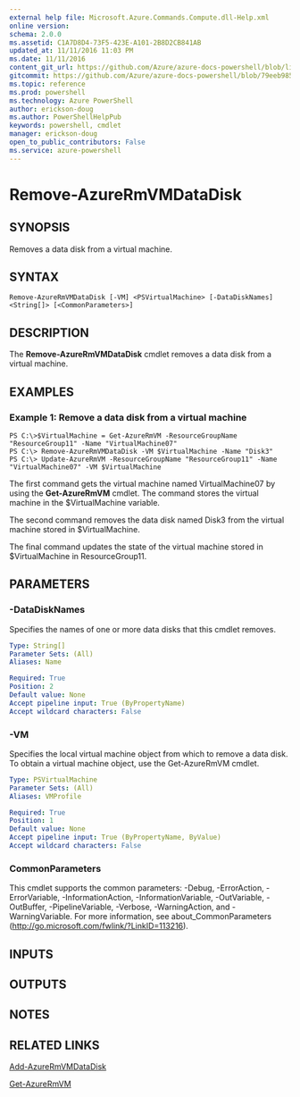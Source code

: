 ```yaml
---
external help file: Microsoft.Azure.Commands.Compute.dll-Help.xml
online version: 
schema: 2.0.0
ms.assetid: C1A7D8D4-73F5-423E-A101-2B8D2CB841AB
updated_at: 11/11/2016 11:03 PM
ms.date: 11/11/2016
content_git_url: https://github.com/Azure/azure-docs-powershell/blob/live/azureps-cmdlets-docs/ResourceManager/AzureRM.Compute/v2.1.0/Remove-AzureRmVMDataDisk.md
gitcommit: https://github.com/Azure/azure-docs-powershell/blob/79eeb985ea480979357fb4695832a0c3d29a48bf/azureps-cmdlets-docs/ResourceManager/AzureRM.Compute/v2.1.0/Remove-AzureRmVMDataDisk.md
ms.topic: reference
ms.prod: powershell
ms.technology: Azure PowerShell
author: erickson-doug
ms.author: PowerShellHelpPub
keywords: powershell, cmdlet
manager: erickson-doug
open_to_public_contributors: False
ms.service: azure-powershell
---
```


# Remove-AzureRmVMDataDisk

## SYNOPSIS
Removes a data disk from a virtual machine.

## SYNTAX

```
Remove-AzureRmVMDataDisk [-VM] <PSVirtualMachine> [-DataDiskNames] <String[]> [<CommonParameters>]
```

## DESCRIPTION
The **Remove-AzureRmVMDataDisk** cmdlet removes a data disk from a virtual machine.

## EXAMPLES

### Example 1: Remove a data disk from a virtual machine
```
PS C:\>$VirtualMachine = Get-AzureRmVM -ResourceGroupName "ResourceGroup11" -Name "VirtualMachine07" 
PS C:\> Remove-AzureRmVMDataDisk -VM $VirtualMachine -Name "Disk3"
PS C:\> Update-AzureRmVM -ResourceGroupName "ResourceGroup11" -Name "VirtualMachine07" -VM $VirtualMachine
```

The first command gets the virtual machine named VirtualMachine07 by using the **Get-AzureRmVM** cmdlet.
The command stores the virtual machine in the $VirtualMachine variable.

The second command removes the data disk named Disk3 from the virtual machine stored in $VirtualMachine.

The final command updates the state of the virtual machine stored in $VirtualMachine in ResourceGroup11.

## PARAMETERS

### -DataDiskNames
Specifies the names of one or more data disks that this cmdlet removes.

```yaml
Type: String[]
Parameter Sets: (All)
Aliases: Name

Required: True
Position: 2
Default value: None
Accept pipeline input: True (ByPropertyName)
Accept wildcard characters: False
```

### -VM
Specifies the local virtual machine object from which to remove a data disk.
To obtain a virtual machine object, use the Get-AzureRmVM cmdlet.

```yaml
Type: PSVirtualMachine
Parameter Sets: (All)
Aliases: VMProfile

Required: True
Position: 1
Default value: None
Accept pipeline input: True (ByPropertyName, ByValue)
Accept wildcard characters: False
```

### CommonParameters
This cmdlet supports the common parameters: -Debug, -ErrorAction, -ErrorVariable, -InformationAction, -InformationVariable, -OutVariable, -OutBuffer, -PipelineVariable, -Verbose, -WarningAction, and -WarningVariable. For more information, see about_CommonParameters (http://go.microsoft.com/fwlink/?LinkID=113216).

## INPUTS

## OUTPUTS

## NOTES

## RELATED LINKS

[Add-AzureRmVMDataDisk](xref:ResourceManager/AzureRM.Compute/v2.1.0/Add-AzureRmVMDataDisk.md)

[Get-AzureRmVM](xref:ResourceManager/AzureRM.Compute/v2.1.0/Get-AzureRmVM.md)


